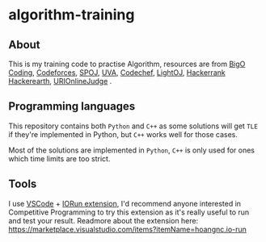 # algorithm-training
## About
This is my training code to practise Algorithm, resources are from [BigO Coding](http://bigocoding.com/ "BigO Coding"), [Codeforces](http://codeforces.com/ "Codeforces"), [SPOJ](https://www.spoj.com/ "SPOJ"), [UVA](https://uva.onlinejudge.org/ "UVA"), [Codechef](https://www.codechef.com/ "Codechef"), [LightOJ](http://lightoj.com "LightOJ"), [Hackerrank](https://hackerrank.com "Hackerrank") [Hackerearth](https://hackerearth.com "Hackerearth"), [URIOnlineJudge](https://www.urionlinejudge.com.br/judge/en "URIOnlineJudge")  .

## Programming languages
This repository contains both `Python` and `C++` as some solutions will get `TLE` if they're implemented in Python, but `C++` works well for those cases.

Most of the solutions are implemented in `Python`, `C++` is only used for ones which time limits are too strict.

## Tools
I use [VSCode](https://code.visualstudio.com/ "VSCode") + [IORun extension](https://marketplace.visualstudio.com/items?itemName=hoangnc.io-run "IORun extension"), I'd recommend anyone interested in Competitive Programming to try this extension as it's really useful to run and test your result. Readmore about the extension here: https://marketplace.visualstudio.com/items?itemName=hoangnc.io-run

